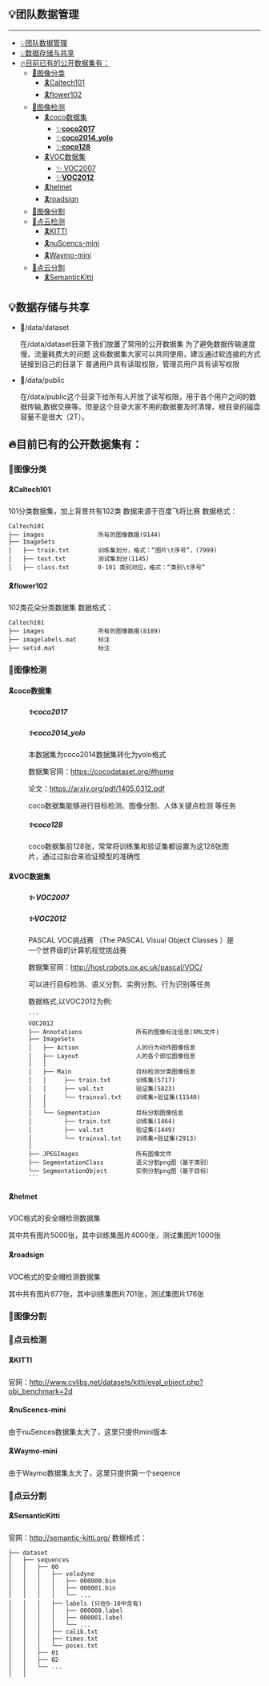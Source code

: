 
## 💡团队数据管理
---

- [💡团队数据管理](#团队数据管理)
- [💡数据存储与共享](#数据存储与共享)
- [🔥目前已有的公开数据集有：](#目前已有的公开数据集有)
  - [🌈图像分类](#图像分类)
    - [🎗️Caltech101](#️caltech101)
    - [🎗️flower102](#️flower102)
  - [🌈图像检测](#图像检测)
    - [🎗️coco数据集](#️coco数据集)
      - [✨**coco2017**](#coco2017)
      - [✨**coco2014\_yolo**](#coco2014_yolo)
      - [✨**coco128**](#coco128)
    - [🎗️VOC数据集](#️voc数据集)
      - [✨ VOC2007](#-voc2007)
      - [✨**VOC2012**](#voc2012)
    - [🎗️helmet](#️helmet)
    - [🎗️roadsign](#️roadsign)
  - [🌈图像分割](#图像分割)
  - [🌈点云检测](#点云检测)
    - [🎗️KITTI](#️kitti)
    - [🎗️nuScencs-mini](#️nuscencs-mini)
    - [🎗️Waymo-mini](#️waymo-mini)
  - [🌈点云分割](#点云分割)
    - [🎗️SemanticKitti](#️semantickitti)

## 💡数据存储与共享

* 🍱/data/dataset
  
    在/data/dataset目录下我们放置了常用的公开数据集
    为了避免数据传输速度慢，流量耗费大的问题
    这些数据集大家可以共同使用，建议通过软连接的方式链接到自己的目录下
    普通用户具有读取权限，管理员用户具有读写权限

* 🍱/data/public
  
    在/data/public这个目录下给所有人开放了读写权限，用于各个用户之间的数据传输,数据交换等。但是这个目录大家不用的数据要及时清理，根目录的磁盘容量不是很大（2T）。



## 🔥目前已有的公开数据集有：
### 🌈图像分类

#### 🎗️Caltech101
101分类数据集，加上背景共有102类
数据来源于百度飞将比赛
数据格式：
```
Caltech101
├── images               所有的图像数据(9144)
├── ImageSets    
│   ├── train.txt        训练集划分，格式：“图片\t序号”，(7999)
│   ├── test.txt         测试集划分(1145)
│   ├── class.txt        0-101 类别对应，格式：“类别\t序号”

```

#### 🎗️flower102

102类花朵分类数据集
数据格式：
```
Caltech101
├── images               所有的图像数据(8189)
├── imagelabels.mat      标注
├── setid.mat            标注

```


### 🌈图像检测




#### 🎗️coco数据集

<figure>

##### ✨**coco2017**

##### ✨**coco2014_yolo**   
  
本数据集为coco2014数据集转化为yolo格式

数据集官网：https://cocodataset.org/#home
    
论文：https://arxiv.org/pdf/1405.0312.pdf

coco数据集能够进行目标检测、图像分割、人体关键点检测 等任务

##### ✨**coco128**
    

coco数据集前128张，常常将训练集和验证集都设置为这128张图片，通过过拟合来验证模型的准确性

</figure>

#### 🎗️VOC数据集

<figure>

  ##### ✨ VOC2007

  ##### ✨**VOC2012**

  PASCAL VOC挑战赛 （The PASCAL Visual Object Classes ）是一个世界级的计算机视觉挑战赛

  数据集官网：http://host.robots.ox.ac.uk/pascal/VOC/

  可以进行目标检测、语义分割、实例分割、行为识别等任务

  数据格式,以VOC2012为例:

    ```
    VOC2012
    ├── Annotations               所有的图像标注信息(XML文件)
    ├── ImageSets    
    │   ├── Action                人的行为动作图像信息
    │   ├── Layout                人的各个部位图像信息
    │   │
    │   ├── Main                  目标检测分类图像信息
    │   │     ├── train.txt       训练集(5717)
    │   │     ├── val.txt         验证集(5823)
    │   │     └── trainval.txt    训练集+验证集(11540)
    │   │
    │   └── Segmentation          目标分割图像信息
    │         ├── train.txt       训练集(1464)
    │         ├── val.txt         验证集(1449)
    │         └── trainval.txt    训练集+验证集(2913)
    │ 
    ├── JPEGImages                所有图像文件
    ├── SegmentationClass         语义分割png图（基于类别）
    └── SegmentationObject        实例分割png图（基于目标）
    ```

</figure>


#### 🎗️helmet

  VOC格式的安全帽检测数据集

  其中共有图片5000张，其中训练集图片4000张，测试集图片1000张



#### 🎗️roadsign

VOC格式的安全帽检测数据集

其中共有图片877张，其中训练集图片701张，测试集图片176张

### 🌈图像分割



### 🌈点云检测

#### 🎗️KITTI

官网：http://www.cvlibs.net/datasets/kitti/eval_object.php?obj_benchmark=2d


#### 🎗️nuScencs-mini
由于nuSences数据集太大了，这里只提供mini版本

#### 🎗️Waymo-mini
由于Waymo数据集太大了，这里只提供第一个seqence



### 🌈点云分割

#### 🎗️SemanticKitti

官网：http://semantic-kitti.org/
数据格式：

```
├── dataset
│   ├── sequences
│   │   ├── 00
│   │   │   ├── velodyne
│   │   │   │   ├── 000000.bin
│   │   │   │   ├── 000001.bin
│   │   │   │   └── ...
│   │   │   ├── labels (只在0-10中含有)
│   │   │   │   ├── 000000.label
│   │   │   │   ├── 000001.label
│   │   │   │   └── ...
│   │   │   ├── calib.txt
│   │   │   ├── times.txt
│   │   │   └── poses.txt
│   │   ├── 01
│   │   ├── 02
│   │   └── ...
│   │ 
```

